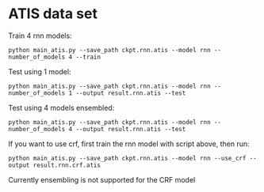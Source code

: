 # ATIS data set

Train 4 rnn models:
```
python main_atis.py --save_path ckpt.rnn.atis --model rnn --number_of_models 4 --train
```

Test using 1 model:
```
python main_atis.py --save_path ckpt.rnn.atis --model rnn --number_of_models 1 --output result.rnn.atis --test
```

Test using 4 models ensembled:
```
python main_atis.py --save_path ckpt.rnn.atis --model rnn --number_of_models 4 --output result.rnn.atis --test
```

If you want to use crf, first train the rnn model with script above, then run:
```
python main_atis.py --save_path ckpt.rnn.atis --model rnn --use_crf --output result.rnn.crf.atis
```
Currently ensembling is not supported for the CRF model
